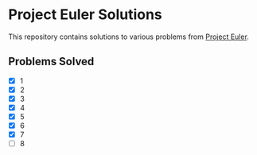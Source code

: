 # Project Euler Solutions

This repository contains solutions to various problems from [Project Euler](https://projecteuler.net/).

## Problems Solved
- [x] 1
- [x] 2
- [x] 3
- [x] 4
- [x] 5
- [x] 6
- [x] 7
- [ ] 8
